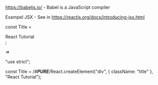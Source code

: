 https://babeljs.io/ - Babel is a JavaScript compiler

Exampel
JSX - See in https://reactjs.org/docs/introducing-jsx.html

const Title = <div className="title">React Tutorial</div>;

=>

"use strict";

const Title = /*#__PURE__*/React.createElement("div", {
  className: "title"
}, "React Tutorial");